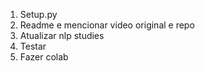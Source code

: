 1. Setup.py
2. Readme e mencionar video original e repo
3. Atualizar nlp studies
4. Testar
5. Fazer colab